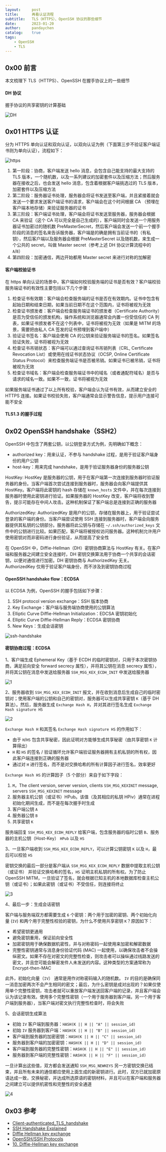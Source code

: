 ```yaml
---
layout:     post
title:      再看认证流程
subtitle:   TLS（HTTPS）、OpenSSH 协议的那些细节
date:       2023-01-20
author:     pandaychen
catalog:    true
tags:
    - OpenSSH
    - TLS
---
```



##  0x00    前言
本文梳理下 TLS（HTTPS）、OpenSSH 在握手协议上的一些细节

####  DH 协议
握手协议的共享密钥的计算基础

![DH](https://raw.githubusercontent.com/pandaychen/pandaychen.github.io/master/blog_img/protocol/DiffieHellman.png)

##  0x01    HTTPS 认证
分为 HTTPS 单向认证和双向认证，以双向认证为例（下面第三步不验证客户端证书则为单向认证），流程如下：

![https](https://raw.githubusercontent.com/pandaychen/pandaychen.github.io/master/blog_img/protocol/Ssl_handshake_with_two_way_authentication_with_certificates.png)

1.  第一阶段：协商，客户端发送 hello 消息，会包含自己能支持的最大支持的 TLS 版本，一个随机数，以及一系列建议的加密套件以及压缩方法；然后服务器在接收之后，也会发送 hello 消息，包含着根据客户端挑选过的 TLS 版本，加密套件以及压缩方法
2.  第二阶段：服务器证书处理，服务器会将证书发送至客户端，并且紧接着就会发送一个要求发送客户端证书的请求，客户端会在这个时间根据 CA （预埋在客户端本地存储）来验证服务器的证书
3.  第三阶段：客户端证书处理，客户端会将证书发送至服务器，服务器会根据 CA 来验证（这个 CA 可以完全是自己生成的），客户端同时会发送一个用服务器证书加密过的随机数 PreMasterSecret，然后客户端会发送一个前一个握手阶段的消息的签名来告诉服务器，客户端是的确是拥有当前证书的（有私钥），然后客户端以及服务器会根据 PreMasterSecret 以及随机数，来生成一个公共的 secret，叫做 Master secret（参考上述 DH 协议计算流程中的 `A`/`B`）
4.  第四阶段：加密通信，两边开始都用 Master secret 来进行对称的加解密

####    客户端校验证书
在 https 单向认证的场景中，客户端如何校验服务端的证书是否有效？客户端校验服务端证书的有效性主要包括以下几个步骤：

1.  检查证书有效期：客户端会检查服务端的证书是否在有效期内。证书中包含有起始日期和结束日期，如果当前日期不在这个范围内，证书将被视为无效
2.  检查证书颁发者：客户端会检查服务端证书的颁发者（Certificate Authority）是否为受信任的颁发机构，操作系统和浏览器通常会内置一份受信任的 CA 列表，如果证书颁发者不在这个列表中，证书将被视为无效（如果是 MITM 的场景，需要把由私人 CA 签发的证书预埋到客户端中）
3.  验证证书签名：客户端会使用 CA 的公钥来验证服务端证书的签名。如果签名验证失败，证书将被视为无效
4.  检查证书吊销状态：客户端可以通过查询证书吊销列表（CRL, Certificate Revocation List）或使用在线证书状态协议（OCSP, Online Certificate Status Protocol）来检查服务端证书是否被吊销。如果证书已被吊销，证书将被视为无效
5.  检查证书域名：客户端会检查服务端证书中的域名（或者通配符域名）是否与请求的域名一致。如果不一致，证书将被视为无效

如果服务端证书通过了以上所有校验，客户端会认为证书有效，从而建立安全的 HTTPS 连接。如果证书校验失败，客户端通常会显示警告信息，提示用户连接可能不安全

####    TLS1.3 的握手过程


##  0x02    OpenSSH handshake（SSH2）
OpenSSH 中包含了两套公钥，以公钥登录方式为例，先明确如下概念：
-   authorized key：用来认证，不参与 handshake 过程，是用于验证客户端身份的用户公钥
-   host-key：用来完成 handshake，是用于验证服务器身份的服务器公钥

HostKey: HostKey 是服务器的公钥，用于在客户端第一次连接到服务器时验证服务器的身份。当客户端首次尝试连接到服务器时，服务器会向客户端提供其 HostKey。客户端将此密钥的 hash 存储在 `known_hosts` 文件中，并在每次连接到服务器时使用此密钥进行验证。如果服务器的 HostKey 改变，客户端将收到警告，提示可能存在中间人攻击。这种机制保证了客户端总是连接到正确的服务器

AuthorizedKey: AuthorizedKey 是用户的公钥，存储在服务器上，用于验证尝试登录的客户端的身份。当客户端尝试使用 SSH 连接到服务器时，客户端会向服务器提供其私钥的公钥部分。服务器将此公钥与存储在 `~/.ssh/authorized_keys` 文件中的公钥进行比较。如果匹配，客户端将被授权访问服务器。这种机制允许用户使用密钥对而非密码进行身份验证，从而提高了安全性

在 OpenSSH 中，Diffie-Hellman（DH）密钥协商算法与 HostKey 有关。在客户端和服务器之间建立安全连接时，DH 密钥交换算法用于协商一个共享的会话密钥，以便对通信进行加密。DH 密钥协商与 AuthorizedKey 无关。AuthorizedKey 仅用于验证客户端身份，而不涉及到密钥协商过程


####    OpenSSH handshake flow：ECDSA
以 ECDSA 为例，OpenSSH 的握手包括如下步骤：
1.  SSH protocol version exchange：SSH 版本协商
2.  Key Exchange：客户端与服务端协商使用的公钥算法
3.  Elliptic Curve Diffie-Hellman Initialization：EDCSA 密钥初始化
4.  Elliptic Curve Diffie-Hellman Reply：ECDSA 密钥协商
5.  New Keys：生成会话密钥


![ssh-handshake](https://raw.githubusercontent.com/pandaychen/pandaychen.github.io/master/blog_img/openssh/excellent-ssh-handshake-flow.png)

####    密钥协商过程：ECDSA
1、客户端生成 Ephemeral Key（基于 ECDH 的临时密钥对，只用于本次密钥协商，满足前向安全 forward secrecy 属性），并将其公钥在消息 secrecy 属性），并将其公钥在消息中发送给服务器 `SSH_MSG_KEX_ECDH_INIT` 中发送给服务器

![1](https://raw.githubusercontent.com/pandaychen/pandaychen.github.io/master/blog_img/openssh/handshake/phase-1.png)

2、服务器收到 `SSH_MSG_KEX_ECDH_INIT` 报文，并在收到消息后生成自己的临时密钥对；使用客户端的公钥和自己的密钥对，服务器可以生成共享密钥 `K`（基于 DH 算法）。然后，服务器生成 `Exchange Hash H`，并对其进行签名生成 `Exchange Hash signature HS`

![2](https://raw.githubusercontent.com/pandaychen/pandaychen.github.io/master/blog_img/openssh/handshake/SSH-Handshake-Figure2.jpg)

`Exchange Hash H` 和其签名 `Exchange Hash signature HS` 的作用如下：
-   由于 `H`/`HS` 包含共享秘密，因此证明对方能够生成共享秘密（由共享密钥 `K` 计算得出）
-   `H` 和 `HS` 的签名 / 验证循环允许客户端验证服务器拥有主机私钥的所有权，因此客户端连接到正确的服务器
-   通过对 `H` 进行签名，而不是对交换哈希的所有计算因子进行签名，效率更好

`Exchange Hash HS` 的计算因子（5 个部分）来自于如下字段：
1.  `M`，The client version, server version, clients `SSH_MSG_KEXINIT` message, servers `SSH_MSG_KEXINIT` message
2.  服务器主机公钥（或证书）HPub。该值（及其相应的私钥 HPiv）通常在进程初始化期间生成，而不是在每次握手时生成
3.  客户端公钥 `A`
4.  服务器公钥 `B`
5.  共享密钥 `K`

服务端回复 `SSH_MSG_KEX_ECDH_REPLY` 给客户端，包含服务器的临时公钥 `B`、服务器的主机公钥（Host-Key） `HPub` 以及 `HS`

3、一旦客户端收到 `SSH_MSG_KEX_ECDH_REPLY`，可以计算公钥密钥 `K` 以及 `H`，最后可以校验 `HS`

密钥交换的最后一部分是客户端从 `SSH_MSG_KEX_ECDH_REPLY` 数据中提取主机公钥（或证书） 并验证交换哈希的签名，`HS` 证明主机私钥的所有权。为了防止 OpenSSH MITM，一旦验证了签名，就会根据已知主机的本地数据库检查主机公钥（或证书）；如果此密钥（或证书）不受信任，则连接将终止

![3](https://raw.githubusercontent.com/pandaychen/pandaychen.github.io/master/blog_img/openssh/handshake/SSH-Handshake-Figure3.jpg)

4、最后一步：生成会话密钥

客户端与服务端双方都需要生成 `6` 个密钥：两个用于加密的密钥、两个初始化向量 (`IV`) 和两个用于完整性校验的密钥，为什么不使用共享密钥 `K`？原因如下：
-   希望密钥更通用
-   避免密钥重用，保证前向安全性
-   加密密钥用于确保数据机密性，并与对称密码一起使用来加密和解密数据
-   完整性密钥通常与消息身份验证代码 (MAC) 一起使用，以确保攻击者不会操纵密文。如果不存在对密文的完整性检查，则攻击者可以操纵通过线路发送的密文，并且您可能会解密发件人未发送的内容。这种类型的方案通常称为 Encrypt-then-MAC

此外，初始化向量（`IV`） 通常是用作对称密码输入的随机数。 `IV` 的目的是确保同一消息加密两次不会产生相同的密文；最后，为什么密钥是成对出现的？如果仅使用单个完整性密钥，攻击者就可以重放客户端发送回客户端的记录，并且客户端会认为该记录有效。使用多个完整性密钥（一个用于服务器到客户端，另一个用于客户端到服务器），当客户端对密文执行完整性检查时，将会失败


5、会话密钥生成算法

-   初始 `IV` 客户端到服务器：`HASH(K || H || "A" || session_id)`
-   初始 `IV` 服务器到客户端：`HASH(K || H || "B" || session_id)`
-   客户端到服务器的加密密钥：`HASH(K || H || "C" || session_id)`
-   服务器到客户端的加密密钥：`HASH(K || H || "D" || session_id)`
-   客户端到服务器的完整性密钥：`HASH(K || H || "E" || session_id)`
-   服务器到客户端的完整性密钥：`HASH(K || H || "F" || session_id)`

一旦计算出这些值，双方都会发送通知 `SSH_MSG_NEWKEYS` 另一方密钥交换已结束，并且所有未来的通信都应使用上面生成的新密钥进行。此时，双方已就加密原语达成一致，交换秘密，并达成所选原语的密钥材料，并且可以在客户端和服务器之间建立可以提供机密性和完整性的安全通道


![4](https://raw.githubusercontent.com/pandaychen/pandaychen.github.io/master/blog_img/openssh/handshake/SSH-Handshake-Figure4.jpg)

##  0x03    参考
-   [Client-authenticated_TLS_handshake](https://en.wikipedia.org/wiki/Transport_Layer_Security#Client-authenticated_TLS_handshake)
-   [SSH Handshake Explained](https://goteleport.com/blog/ssh-handshake-explained/)
-   [Diffie Hellman key exchange](https://en.wikipedia.org/wiki/Diffie%E2%80%93Hellman_key_exchange)
-   [OpenSSH/SSH Protocols](https://en.wikibooks.org/wiki/OpenSSH/SSH_Protocols)
-   [10. Diffie-Hellman key exchange](https://textbook.cs161.org/crypto/key-exchange.html)